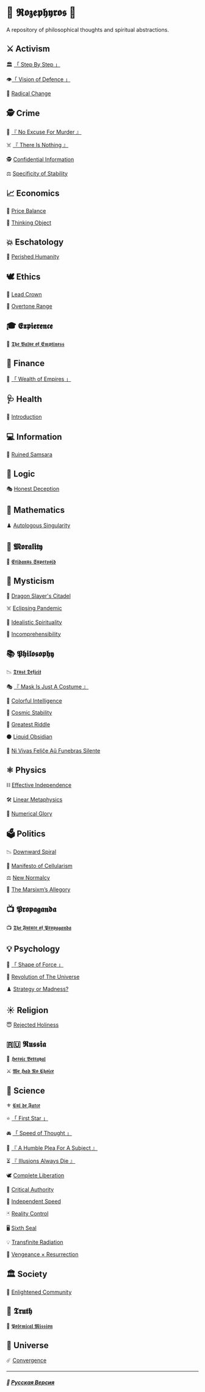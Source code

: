 # 🌹 𝕽𝖔𝖟𝖊𝖕𝖍𝖞𝖗𝖔𝖘 🌹
<p align="justify">A repository of philosophical thoughts and spiritual abstractions.</p>

## ⚔️ Activism

🏛️ [「 Step By Step 」](step_by_step.md)

👁️[「 Vision of Defence 」](vision_of_defence.md)

🦸 [Radical Change](true_heroism.md)
## 🕵️ Crime
🔪 [『 No Excuse For Murder 』](murder.md)

☠️ [『 There Is Nothing 』](there_is_nothing.md)

🕵️ [Confidential Information](confidential.md)

⚖️ [Specificity of Stability](specificity-stability.md)
## 📈 Economics
🔖 [Price Balance](price_balance.md)

🧠 [Thinking Object](thinking_object.md)
## 💥 Eschatology
🥀 [Perished Humanity](perished_humanity.md)
## 🕊️ Ethics
👑 [Lead Crown](leadcrown.md)

🏬 [Overtone Range](overtone_range.md)
## 🎓 𝕰𝖝𝖕𝖎𝖊𝖗𝖊𝖓𝖈𝖊
🌃 [𝕿𝖍𝖊 𝖁𝖆𝖑𝖚𝖊 𝖔𝖋 𝕰𝖒𝖕𝖙𝖎𝖓𝖊𝖘𝖘](general/experience/experience/the_value_of_emptiness/english.md)
## 💸 Finance
👑 [「 Wealth of Empires 」](wealth_of_empires.md)
## 🩺 Health
🥀 [Introduction](introduction.md)
## 💻 Information
🔱 [Ruined Samsara](samsara.md) 
## 🦉 Logic
🎭 [Honest Deception](deception.md)
## 📐 Mathematics
♟️ [Autologous Singularity](autologous.md)
## 🙏 𝕸𝖔𝖗𝖆𝖑𝖎𝖙𝖞
🌌 [𝕰𝖗𝖎𝖉𝖆𝖓𝖚𝖘 𝕾𝖚𝖕𝖊𝖗𝖛𝖔𝖎𝖉](general/morality/faith/eridanus_supervoid/english.md)
## 🔮 Mysticism
🐉 [Dragon Slayer's Citadel](dragon_citadel.md)

☠️ [Eclipsing Pandemic](redplague.md)

🔮 [Idealistic Spirituality](mirage.md)

🔮 [Incomprehensibility](incomprehensibility.md)
## 📚 𝕻𝖍𝖎𝖑𝖔𝖘𝖔𝖕𝖍𝖞
📉 [𝕿𝖗𝖚𝖘𝖙 𝕯𝖊𝖋𝖎𝖈𝖎𝖙](general/philosophy/political_science/trust_deficit/english.md)

🎭 [『 Mask Is Just A Costume 』](costume.md)

🎨 [Colorful Intelligence](colorful.md)

🌌 [Cosmic Stability](stability.md)

👻 [Greatest Riddle](greatest_riddle.md)

⚫️ [Liquid Obsidian](obsidian.md)

👥 [Ni Vivas Feliĉe Aŭ Funebras Silente](felice.md)

## ⚛️ Physics
⛓️ [Effective Independence](independence.md)

🛠️ [Linear Metaphysics](linearity.md)

🧮 [Numerical Glory](numericalglory.md)
## 🗳️ Politics
📉 [Downward Spiral](downward_spiral.md)

🦠 [Manifesto of Cellularism](cellularism.md)

⚖️ [New Normalcy](normal.md) 

🧙 [The Marsixm’s Allegory](harry_potter.md)

## 📺 𝕻𝖗𝖔𝖕𝖆𝖌𝖆𝖓𝖉𝖆
📺 [𝕿𝖍𝖊 𝕱𝖚𝖙𝖚𝖗𝖊 𝖔𝖋 𝕻𝖗𝖔𝖕𝖆𝖌𝖆𝖓𝖉𝖆](general/propaganda/propaganda/the_future_of_propaganda/english.md)

## 💡 Psychology
👊 [「 Shape of Force 」](shape_of_force.md)

🌌 [Revolution of The Universe](universal_revolution.md)

♟️ [Strategy or Madness?](illuminati.md)
## ☀️ Religion
😇 [Rejected Holiness](holiness.md)

## 🇷🇺 𝕽𝖚𝖘𝖘𝖎𝖆
🌹 [𝕳𝖊𝖗𝖔𝖎𝖈 𝕭𝖊𝖙𝖗𝖆𝖞𝖆𝖑](general/russia/vladimir_lenin/heroic_betrayal/english.md)

⚔️ [𝖂𝖊 𝕳𝖆𝖉 𝕹𝖔 𝕮𝖍𝖔𝖎𝖈𝖊](general/russia/joseph_stalin/we_had_no_choice/english.md)

## 🔬 Science
⚜️ [𝕮𝖚𝖑 𝖉𝖊 𝕱𝖆𝖗𝖈𝖊](cul_de_farce.md)

⭐ [「 First Star 」](first_star.md)

🚘️ [「 Speed of Thought 」](speed_of_thought.md)

🙏 [『 A Humble Plea For A Subject 』](humble.md)

⏳ [『 Illusions Always Die 』](illusions.md)

🕊️ [Complete Liberation](liberation.md)

📖 [Critical Authority](criticism.md)

🏃 [Independent Speed](acceleration.md)

🃏 [Reality Control](reality_control.md)

🖥️ [Sixth Seal](sixth_seal.md)

💡 [Transfinite Radiation](radiation.md)

🧙 [Vengeance × Resurrection](coronzon.md)
## 🏛️ Society
🌾 [Enlightened Community](communalism.md)
## 🧿 𝕿𝖗𝖚𝖙𝖍
💬 [𝕻𝖔𝖑𝖊𝖒𝖎𝖈𝖆𝖑 𝕸𝖎𝖘𝖘𝖎𝖔𝖓](general/truth/truth/polemical_mission/english.md)
## 🌌 Universe
☄️ [Convergence](convergence.md)

***

##### 🌻 [Русская Версия](index-2.md)
